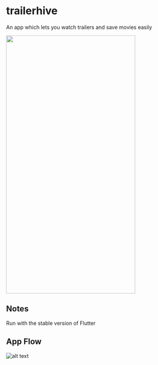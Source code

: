 # trailerhive

An app which lets you watch trailers and save movies easily

<img src="https://user-images.githubusercontent.com/28794954/234600041-52435000-294a-43c2-bf83-1c2005165c31.gif" width="350" height="700"/>

## Notes

Run with the stable version of Flutter


## App Flow

![alt text](http://www.plantuml.com/plantuml/png/TPDFYzim4CNl-XIFNFQmXBsRKhOqwH-QTfSaBXHoaUrX8x0b8Sb9_UqhZmInkkGKQ-OtqdjFoWD-lHotbNY0iK4PZKTi40oieukYgn3FFaWNng779sk_z2QM6lDtNe1NiWt6eVRa83rgOIEjMcMb3bZzb4glvleGFyhMDpCG3gqZIiGvhalYGDArvoNZkL9I6mfIzKkguqf9xKmhUsmQ1lgk-K-cYLwZ9PMrMbNs_vWnZCsDc6P2Y1hhZ-mC5LOl6fpKIeWtPqQR8jdgu2O1876Phx0dsKtpVb0wZkcMbX27KM4dHnq3c9DwbMzCSET67CxcYfJJhVjXlMOF5RvkZoVDJ7AufzOC0-bEpbVjov6OodBY82_KfJaluaYoc_1ibyyj_PPQM6d2gjp2HScJHd6tZ2TiEV23fgjn7PIsOrWozmr-3pJ0EEoK3qbqKfsUHDOzC9fBdXMK9duhkZwzzdB2qKKcLXuvZgTQ-_YJpYf5v-qgdYrEO2vzBhdbzZF2Rmhh1P6y1KTom9GVeDVAMWftzdodiU0Yo5VyULzlJhgsdGoKbVOnBlJy5-cQdDjp_1c7_Xy0)
